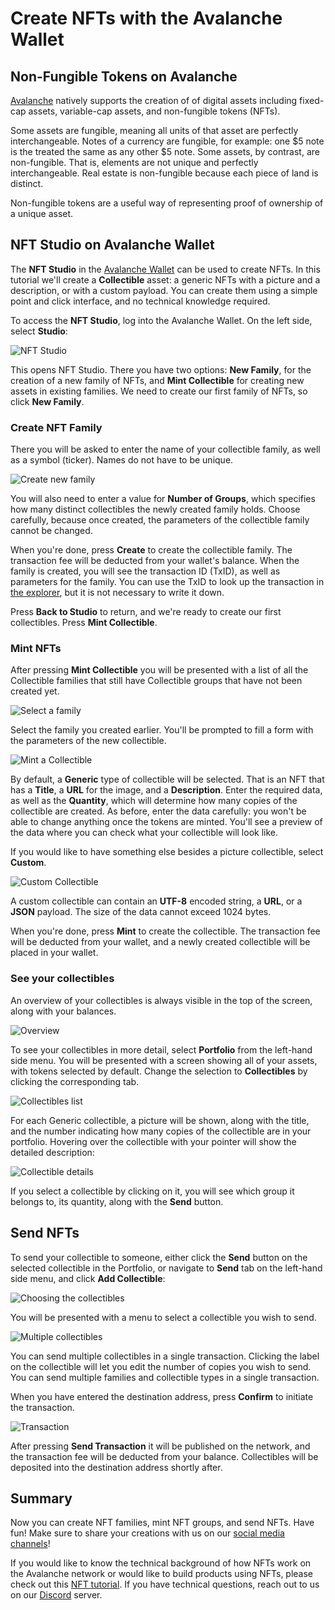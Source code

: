 # Create NFTs with the Avalanche Wallet

## Non-Fungible Tokens on Avalanche

[Avalanche](../platform/README.md) natively supports the creation of of digital assets including fixed-cap assets, variable-cap assets, and non-fungible tokens \(NFTs\).

Some assets are fungible, meaning all units of that asset are perfectly interchangeable. Notes of a currency are fungible, for example: one $5 note is the treated the same as any other $5 note. Some assets, by contrast, are non-fungible. That is, elements are not unique and perfectly interchangeable. Real estate is non-fungible because each piece of land is distinct.

Non-fungible tokens are a useful way of representing proof of ownership of a unique asset.

## NFT Studio on Avalanche Wallet

The **NFT Studio** in the [Avalanche Wallet](https://wallet.avax.network/) can be used to create NFTs. In this tutorial we'll create a **Collectible** asset: a generic NFTs with a picture and a description, or with a custom payload. You can create them using a simple point and click interface, and no technical knowledge required.

To access the **NFT Studio**, log into the Avalanche Wallet. On the left side, select **Studio**:

![NFT Studio](/img/nft-studio-01-select.png)

This opens NFT Studio. There you have two options: **New Family**, for the creation of a new family of NFTs, and **Mint Collectible** for creating new assets in existing families. We need to create our first family of NFTs, so click **New Family**.

### Create NFT Family

There you will be asked to enter the name of your collectible family, as well as a symbol \(ticker\). Names do not have to be unique.

![Create new family](/img/nft-studio-02-family.png)

You will also need to enter a value for **Number of Groups**, which specifies how many distinct collectibles the newly created family holds. Choose carefully, because once created, the parameters of the collectible family cannot be changed.

When you're done, press **Create** to create the collectible family. The transaction fee will be deducted from your wallet's balance. When the family is created, you will see the transaction ID \(TxID\), as well as parameters for the family. You can use the TxID to look up the transaction in [the explorer](https://explorer.avax.network/), but it is not necessary to write it down.

Press **Back to Studio** to return, and we're ready to create our first collectibles. Press **Mint Collectible**.

### Mint NFTs

After pressing **Mint Collectible** you will be presented with a list of all the Collectible families that still have Collectible groups that have not been created yet.

![Select a family](/img/nft-studio-03-select-family.png)

Select the family you created earlier. You'll be prompted to fill a form with the parameters of the new collectible.

![Mint a Collectible](/img/nft-studio-04-mint.png)

By default, a **Generic** type of collectible will be selected. That is an NFT that has a **Title**, a **URL** for the image, and a **Description**. Enter the required data, as well as the **Quantity**, which will determine how many copies of the collectible are created. As before, enter the data carefully: you won't be able to change anything once the tokens are minted. You'll see a preview of the data where you can check what your collectible will look like.

If you would like to have something else besides a picture collectible, select **Custom**.

![Custom Collectible](/img/nft-studio-05-custom.png)

A custom collectible can contain an **UTF-8** encoded string, a **URL**, or a **JSON** payload. The size of the data cannot exceed 1024 bytes.

When you're done, press **Mint** to create the collectible. The transaction fee will be deducted from your wallet, and a newly created collectible will be placed in your wallet.

### See your collectibles

An overview of your collectibles is always visible in the top of the screen, along with your balances.

![Overview](/img/nft-studio-06-overview.png)

To see your collectibles in more detail, select **Portfolio** from the left-hand side menu. You will be presented with a screen showing all of your assets, with tokens selected by default. Change the selection to **Collectibles** by clicking the corresponding tab.

![Collectibles list](/img/nft-studio-07-collectibles.png)

For each Generic collectible, a picture will be shown, along with the title, and the number indicating how many copies of the collectible are in your portfolio. Hovering over the collectible with your pointer will show the detailed description:

![Collectible details](/img/nft-studio-08-detail.png)

If you select a collectible by clicking on it, you will see which group it belongs to, its quantity, along with the **Send** button.

## Send NFTs

To send your collectible to someone, either click the **Send** button on the selected collectible in the Portfolio, or navigate to **Send** tab on the left-hand side menu, and click **Add Collectible**:

![Choosing the collectibles](/img/nft-studio-09-send.png)

You will be presented with a menu to select a collectible you wish to send.

![Multiple collectibles](/img/nft-studio-10-multiple.png)

You can send multiple collectibles in a single transaction. Clicking the label on the collectible will let you edit the number of copies you wish to send. You can send multiple families and collectible types in a single transaction.

When you have entered the destination address, press **Confirm** to initiate the transaction.

![Transaction](/img/nft-studio-11-send-transaction.png)

After pressing **Send Transaction** it will be published on the network, and the transaction fee will be deducted from your balance. Collectibles will be deposited into the destination address shortly after.

## Summary

Now you can create NFT families, mint NFT groups, and send NFTs. Have fun! Make sure to share your creations with us on our [social media channels](https://www.avalabs.org/social)!

If you would like to know the technical background of how NFTs work on the Avalanche network or would like to build products using NFTs, please check out this [NFT tutorial](creating-a-nft-part-1.md). If you have technical questions, reach out to us on our [Discord](https://chat.avalabs.org/) server.


